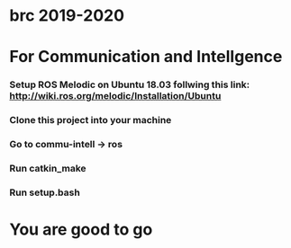 # brc 2019-2020

# For Communication and Intellgence 
### Setup ROS Melodic on Ubuntu 18.03 follwing this link: http://wiki.ros.org/melodic/Installation/Ubuntu 
### Clone this project into your machine 
### Go to commu-intell -> ros 
### Run catkin_make 
### Run setup.bash 

# You are good to go 